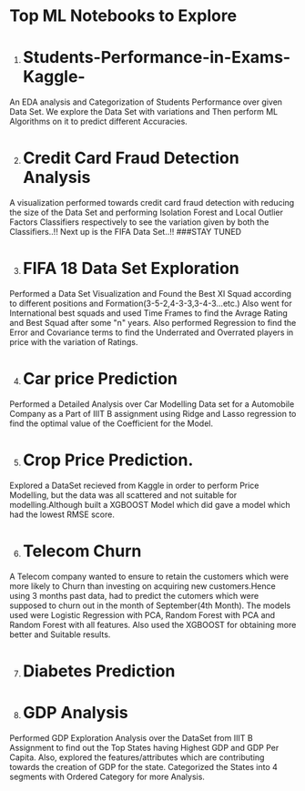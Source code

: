 # Top ML Notebooks to Explore

1. # Students-Performance-in-Exams-Kaggle-
An EDA analysis and Categorization of Students Performance over given Data Set.
  We explore the Data Set with variations and Then perform ML Algorithms on it to predict different Accuracies.

2. # Credit Card Fraud Detection Analysis
A visualization performed towards credit card fraud detection with reducing the size of the Data Set and performing Isolation Forest and Local Outlier Factors Classifiers respectively to see the variation given by both the Classifiers..!!
Next up is the FIFA Data Set..!! ###STAY TUNED

3. # FIFA 18 Data Set Exploration
Performed a Data Set Visualization and Found the Best XI Squad according to different positions and Formation(3-5-2,4-3-3,3-4-3...etc.)
Also went for International best squads and used Time Frames to find the Avrage Rating and Best Squad after some "n" years. Also performed Regression to find the Error and Covariance terms to find the Underrated and Overrated players in price with the variation of Ratings.

4. # Car price Prediction
Performed a Detailed Analysis over Car Modelling Data set for a Automobile Company as a Part of IIIT B assignment using Ridge and Lasso regression to find the optimal value of the Coefficient for the Model.

5. # Crop Price Prediction.
Explored a DataSet recieved from Kaggle in order to perform Price Modelling, but the data was all scattered and not suitable for modelling.Although built a XGBOOST Model which did gave a model which had the lowest RMSE score.

6. # Telecom Churn 
A Telecom company wanted to ensure to retain the customers which were more likely to Churn than investing on acquiring new customers.Hence using 3 months past data, had to predict the cutomers which were supposed to churn out in the month of September(4th Month). The models used were Logistic Regression with PCA, Random Forest with PCA and  Random Forest with all features.
Also used the XGBOOST for obtaining more better and Suitable results.

7. # Diabetes Prediction

8. # GDP Analysis
Performed GDP Exploration Analysis over the DataSet from IIIT B Assignment to find out the Top States having Highest GDP and GDP Per Capita. Also, explored the features/attributes which are contributing towards the creation of GDP for the state. Categorized the States into 4 segments with Ordered Category for more Analysis.
